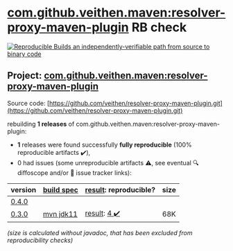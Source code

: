 [com.github.veithen.maven:resolver-proxy-maven-plugin](https://search.maven.org/artifact/com.github.veithen.maven/resolver-proxy-maven-plugin/) RB check
=======

[![Reproducible Builds](https://reproducible-builds.org/images/logos/rb.svg) an independently-verifiable path from source to binary code](https://reproducible-builds.org/)

## Project: [com.github.veithen.maven:resolver-proxy-maven-plugin](https://search.maven.org/artifact/com.github.veithen.maven/resolver-proxy-maven-plugin/)

Source code: [https://github.com/veithen/resolver-proxy-maven-plugin.git](https://github.com/veithen/resolver-proxy-maven-plugin.git)

rebuilding **1 releases** of com.github.veithen.maven:resolver-proxy-maven-plugin:
- **1** releases were found successfully **fully reproducible** (100% reproducible artifacts :heavy_check_mark:),
- 0 had issues (some unreproducible artifacts :warning:, see eventual :mag: diffoscope and/or :memo: issue tracker links):

| version | [build spec](/BUILDSPEC.md) | [result](https://reproducible-builds.org/docs/jvm/): reproducible? | size |
| -- | --------- | ------ | -- |
| [0.4.0](https://search.maven.org/artifact/com.github.veithen.maven/resolver-proxy-maven-plugin/0.4.0/pom) | | | |
| [0.3.0](https://search.maven.org/artifact/com.github.veithen.maven/resolver-proxy-maven-plugin/0.3.0/pom) | [mvn jdk11](resolver-proxy-maven-plugin-0.3.0.buildspec) | [result](resolver-proxy-maven-plugin-0.3.0.buildinfo): [4 :heavy_check_mark: ](resolver-proxy-maven-plugin-0.3.0.buildcompare) | 68K |

<i>(size is calculated without javadoc, that has been excluded from reproducibility checks)</i>

